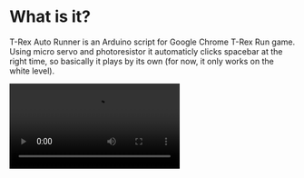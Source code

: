# What is it?
T-Rex Auto Runner is an Arduino script for Google Chrome T-Rex Run game. Using micro servo and photoresistor it automaticly clicks spacebar at the right time, so basically it plays by its own (for now, it only works on the white level).

![Demonstartion video](hoDJm1F.mp4)
